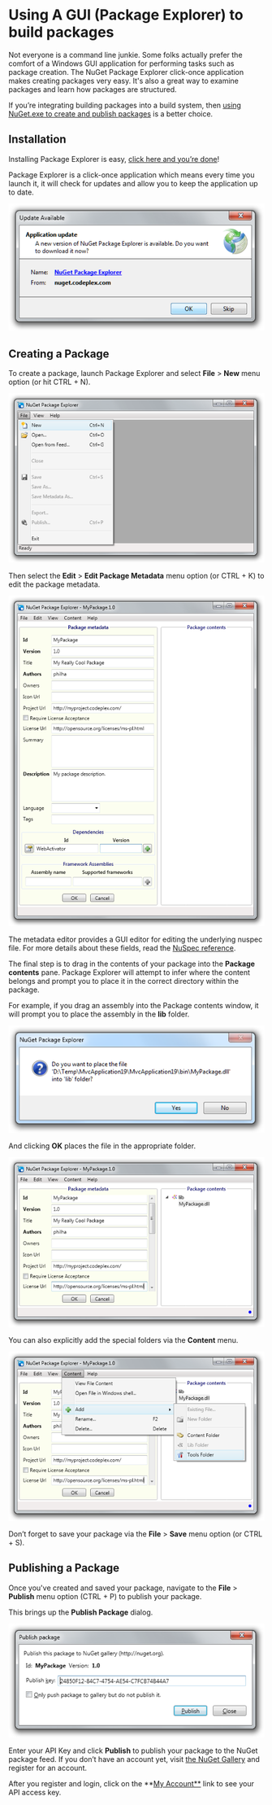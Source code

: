 ﻿# Using A GUI (Package Explorer) to build packages

Not everyone is a command line junkie. Some folks actually prefer the comfort of a 
Windows GUI application for performing tasks such as package creation. The NuGet Package 
Explorer click-once application makes creating packages very easy. It's also a great way 
to examine packages and learn how packages are structured.

If you&#8217;re integrating building packages into a build system, then [using NuGet.exe to create 
and publish packages](~/Docs/Creating-Packages/Creating-and-Publishing-a-Package) is a better choice.

## Installation
Installing Package Explorer is easy, [click here and you&#8217;re done](https://npe.codeplex.com/downloads/get/clickOnce/NuGetPackageExplorer.application)!

Package Explorer is a click-once application which means every time you launch it, it will 
check for updates and allow you to keep the application up to date.

![Package Explorer Update Available](images/package-explorer-update-available.png)

## Creating a Package
To create a package, launch Package Explorer and select **File** > **New** menu option 
(or hit CTRL + N).

![Creating a new package](images/package-explorer-file-new.png)

Then select the **Edit** > **Edit Package Metadata** menu option (or CTRL + K) to edit the package metadata.

![Editing Metadata with the Package Explorer](images/package-explorer-metadata.png)

The metadata editor provides a GUI editor for editing the underlying nuspec file. For more 
details about these fields, read the [NuSpec reference](~/Docs/Reference/Nuspec-Reference).

The final step is to drag in the contents of your package into the **Package contents** pane. 
Package Explorer will attempt to infer where the content belongs and prompt you to place it in 
the correct directory within the package.

For example, if you drag an assembly into the Package contents window, it will prompt you to place 
the assembly in the **lib** folder.

![Package Explorer Infers content location](images/package-explorer-content-inference.png)

And clicking **OK** places the file in the appropriate folder.

![Package Explorer Lib Folder](images/package-explorer-lib-folder.png)

You can also explicitly add the special folders via the **Content** menu.

![Package Explorer Content](images/package-explorer-content.png)

Don&#8217;t forget to save your package via the **File** > **Save** menu option (or CTRL + S).

## Publishing a Package

Once you've created and saved your package, navigate to the **File** > **Publish** menu option 
(CTRL + P) to publish your package.

This brings up the **Publish Package** dialog.

![Publish Package Dialog](images/package-explorer-publish.png)

Enter your API Key and click **Publish** to publish your package to the NuGet package feed. 
If you don&#8217;t have an account yet, visit [the NuGet Gallery](http://nuget.org/) and register 
for an account.

After you register and login, click on the **[My Account**](http://nuget.org/Contribute/MyAccount) 
link to see your API access key.
